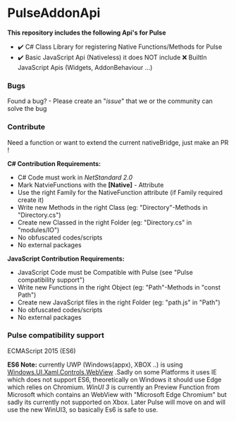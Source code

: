 # PulseAddonApi
**This repository includes the following Api's for Pulse**
* ✔️ C# Class Library for registering Native Functions/Methods for Pulse
* ✔️ Basic JavaScript Api (Nativeless)
it does NOT include ❌ BuiltIn JavaScript Apis (Widgets, AddonBehaviour ...)

### Bugs
Found a bug? - Please create an "*issue*" that we or the community can solve the bug


### Contribute
Need a function or want to extend the current nativeBridge, just make an PR !

**C# Contribution Requirements:**
* C# Code must work in *NetStandard 2.0*
* Mark NatvieFunctions with the **[Native]** - Attribute
* Use the right Family for the NativeFunction attribute (if Family required create it)
* Write new Methods in the right Class (eg: "Directory"-Methods in "Directory.cs")
* Create new Classed in the right Folder (eg: "Directory.cs" in "modules/IO")
* No obfuscated codes/scripts
* No external packages


**JavaScript Contribution Requirements:**
* JavaScript Code must be Compatible with Pulse (see "Pulse compatibility support")
* Write new Functions in the right Object (eg: "Path"-Methods in "const Path")
* Create new JavaScript files in the right Folder (eg: "path.js" in "Path")
* No obfuscated codes/scripts
* No external packages

### Pulse compatibility support
ECMAScript 2015 (ES6)

**ES6 Note:** currently UWP (Windows(appx), XBOX ..) is using [Windows.UI.Xaml.Controls.WebView](https://docs.microsoft.com/en-us/uwp/api/windows.ui.xaml.controls.webview?view=winrt-19041#:~:text=WebView%20always%20uses%20Internet%20Explorer%2010%20in%20document%20mode.) .Sadly on some Platforms it uses IE which does not support ES6, theoretically on Windows it should use Edge which relies on Chromium. *WinUI 3* is currently an Preview Function from Microsoft which contains an WebView with "Microsoft Edge Chromium" but sadly its currently not supported on Xbox. Later Pulse will move on and will use the new WinUI3, so basically Es6 is safe to use.
